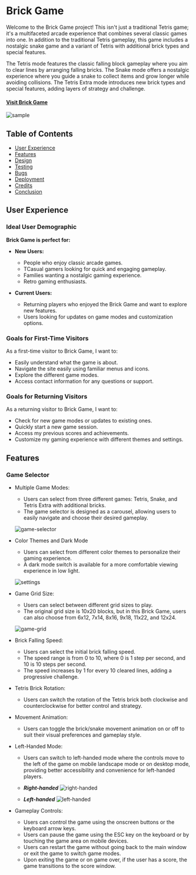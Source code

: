 # Brick Game

Welcome to the Brick Game project! This isn't just a traditional Tetris game; it's a multifaceted arcade experience that combines several classic games into one. In addition to the traditional Tetris gameplay, this game includes a nostalgic snake game and a variant of Tetris with additional brick types and special features.

The Tetris mode features the classic falling block gameplay where you aim to clear lines by arranging falling bricks. The Snake mode offers a nostalgic experience where you guide a snake to collect items and grow longer while avoiding collisions. The Tetris Extra mode introduces new brick types and special features, adding layers of strategy and challenge.

#### [Visit Brick Game](https://tibssy.github.io/brick-game)

![sample](https://github.com/user-attachments/assets/c20ac6b1-4333-4ea3-8a46-241efddfd6ea)

## Table of Contents

-   [User Experience](#user-experience)
-   [Features](#features)
-   [Design](#design)
-   [Testing](#testing)
-   [Bugs](#bugs)
-   [Deployment](#deployment)
-   [Credits](#credits)
-   [Conclusion](#conclusion)

## User Experience

### Ideal User Demographic

**Brick Game is perfect for:**

-   **New Users:**

    -   People who enjoy classic arcade games.
    -   TCasual gamers looking for quick and engaging gameplay.
    -   Families wanting a nostalgic gaming experience.
    -   Retro gaming enthusiasts.

-   **Current Users:**
    -   Returning players who enjoyed the Brick Game and want to explore new features.
    -   Users looking for updates on game modes and customization options.

### Goals for First-Time Visitors

As a first-time visitor to Brick Game, I want to:

-   Easily understand what the game is about.
-   Navigate the site easily using familiar menus and icons.
-   Explore the different game modes.
-   Access contact information for any questions or support.

### Goals for Returning Visitors

As a returning visitor to Brick Game, I want to:

-   Check for new game modes or updates to existing ones.
-   Quickly start a new game session.
-   Access my previous scores and achievements.
-   Customize my gaming experience with different themes and settings.

## Features

### Game Selector

-   Multiple Game Modes:

    -   Users can select from three different games: Tetris, Snake, and Tetris Extra with additional bricks.
    -   The game selector is designed as a carousel, allowing users to easily navigate and choose their desired gameplay.

    ![game-selector](https://github.com/user-attachments/assets/81877e11-f69e-48d7-8e16-6ef963262b6e)

-   Color Themes and Dark Mode

    -   Users can select from different color themes to personalize their gaming experience.
    -   A dark mode switch is available for a more comfortable viewing experience in low light.

    ![settings](https://github.com/user-attachments/assets/a2b9f507-68fb-4620-ac7a-fb57badf3390)

-   Game Grid Size:

    -   Users can select between different grid sizes to play.
    -   The original grid size is 10x20 blocks, but in this Brick Game, users can also choose from 6x12, 7x14, 8x16, 9x18, 11x22, and 12x24.

    ![game-grid](https://github.com/user-attachments/assets/b5f0abf4-18f5-44ce-99db-0135b85bf7ac)

-   Brick Falling Speed:

    -   Users can select the initial brick falling speed.
    -   The speed range is from 0 to 10, where 0 is 1 step per second, and 10 is 10 steps per second.
    -   The speed increases by 1 for every 10 cleared lines, adding a progressive challenge.

-   Tetris Brick Rotation:

    -   Users can switch the rotation of the Tetris brick both clockwise and counterclockwise for better control and strategy.

-   Movement Animation:

    -   Users can toggle the brick/snake movement animation on or off to suit their visual preferences and gameplay style.

-   Left-Handed Mode:

    -   Users can switch to left-handed mode where the controls move to the left of the game on mobile landscape mode or on desktop mode, providing better accessibility and convenience for left-handed players.

    -   **_Right-handed_**
        ![right-handed](https://github.com/user-attachments/assets/5d1c73d9-1188-475b-99fe-0b615304c454)

    -   **_Left-handed_**
        ![left-handed](https://github.com/user-attachments/assets/30019002-8af7-465a-9aa3-a3e9beb25712)

-   Gameplay Controls:

    -   Users can control the game using the onscreen buttons or the keyboard arrow keys.
    -   Users can pause the game using the ESC key on the keyboard or by touching the game area on mobile devices.
    -   Users can restart the game without going back to the main window or exit the game to switch game modes.
    -   Upon exiting the game or on game over, if the user has a score, the game transitions to the score window.
